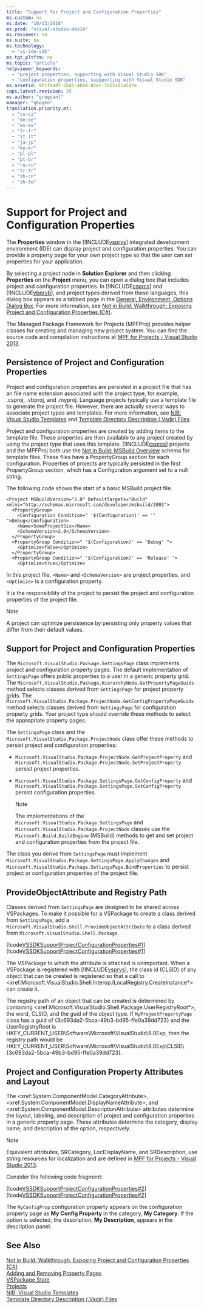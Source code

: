 ```yaml
---
title: "Support for Project and Configuration Properties"
ms.custom: na
ms.date: "10/13/2016"
ms.prod: "visual-studio-dev14"
ms.reviewer: na
ms.suite: na
ms.technology: 
  - "vs-ide-sdk"
ms.tgt_pltfrm: na
ms.topic: "article"
helpviewer_keywords: 
  - "project properties, supporting with Visual Studio SDK"
  - "configuration properties, suppporting with Visual Studio SDK"
ms.assetid: 9fcfaa0f-7b41-4b68-82ec-7a151dca5d7e
caps.latest.revision: 25
ms.author: "gregvanl"
manager: "ghogen"
translation.priority.mt: 
  - "cs-cz"
  - "de-de"
  - "es-es"
  - "fr-fr"
  - "it-it"
  - "ja-jp"
  - "ko-kr"
  - "pl-pl"
  - "pt-br"
  - "ru-ru"
  - "tr-tr"
  - "zh-cn"
  - "zh-tw"
---
```

# Support for Project and Configuration Properties
The **Properties** window in the [!INCLUDE[vsprvs](../codequality/includes/vsprvs_md.md)] integrated development environment (IDE) can display project and configuration properties. You can provide a property page for your own project type so that the user can set properties for your application.  
  
 By selecting a project node in **Solution Explorer** and then clicking **Properties** on the **Project** menu, you can open a dialog box that includes project and configuration properties. In [!INCLUDE[csprcs](../datatools/includes/csprcs_md.md)] and [!INCLUDE[vbprvb](../codequality/includes/vbprvb_md.md)], and project types derived from these languages, this dialog box appears as a tabbed page in the [General, Environment, Options Dialog Box](../reference/general--environment--options-dialog-box.md). For more information, see [Not in Build: Walkthrough: Exposing Project and Configuration Properties (C#)](http://msdn.microsoft.com/d850d63b-25e2-4505-9f3d-eb038d7c1d0e).  
  
 The Managed Package Framework for Projects (MPFProj) provides helper classes for creating and managing new project system. You can find the source code and compilation instructions at [MPF for Projects - Visual Studio 2013](http://mpfproj12.codeplex.com/).  
  
## Persistence of Project and Configuration Properties  
 Project and configuration properties are persisted in a project file that has an file name extension associated with the project type, for example, .csproj, .vbproj, and .myproj. Language projects typically use a template file to generate the project file. However, there are actually several ways to associate project types and templates. For more information, see [NIB: Visual Studio Templates](http://msdn.microsoft.com/141fccaa-d68f-4155-822b-27f35dd94041) and [Template Directory Description (.Vsdir) Files](../extensibility/template-directory-description--.vsdir--files.md).  
  
 Project and configuration properties are created by adding items to the template file. These properties are then available to any project created by using the project type that uses this template. [!INCLUDE[csprcs](../datatools/includes/csprcs_md.md)] projects and the MPFProj both use the [Not in Build: MSBuild Overview](http://msdn.microsoft.com/b588fd73-a45b-4706-908f-cc131bccfbde) schema for template files. These files have a PropertyGroup section for each configuration. Properties of projects are typically persisted in the first PropertyGroup section, which has a Configuration argument set to a null string.  
  
 The following code shows the start of a basic MSBuild project file.  
  
```  
<Project MSBuildVersion="2.0" DefaultTargets="Build" xmlns="http://schemas.microsoft.com/developer/msbuild/2003">  
  <PropertyGroup>  
    <Configuration Condition=" '$(Configuration)' == '' ">Debug</Configuration>  
    <Name>SomeProjectSix</Name>  
    <SchemaVersion>2.0</SchemaVersion>  
  </PropertyGroup>  
  <PropertyGroup Condition=" '$(Configuration)' == 'Debug' ">  
    <Optimize>false</Optimize>  
  </PropertyGroup>  
  <PropertyGroup Condition=" '$(Configuration)' == 'Release' ">  
    <Optimize>true</Optimize>  
```  
  
 In this project file, `<Name>` and `<SchemaVersion>` are project properties, and `<Optimize>` is a configuration property.  
  
 It is the responsibility of the project to persist the project and configuration properties of the project file.  
  
> [!NOTE]
>  A project can optimize persistence by persisting only property values that differ from their default values.  
  
## Support for Project and Configuration Properties  
 The `Microsoft.VisualStudio.Package.SettingsPage` class implements project and configuration property pages. The default implementation of `SettingsPage` offers public properties to a user in a generic property grid. The `Microsoft.VisualStudio.Package.HierarchyNode.GetPropertyPageGuids` method selects classes derived from `SettingsPage` for project property grids. The `Microsoft.VisualStudio.Package.ProjectNode.GetConfigPropertyPageGuids` method selects classes derived from `SettingsPage` for configuration property grids. Your project type should override these methods to select the appropriate property pages.  
  
 The `SettingsPage` class and the `Microsoft.VisualStudio.Package.ProjectNode` class offer these methods to persist project and configuration properties:  
  
-   `Microsoft.VisualStudio.Package.ProjectNode.GetProjectProperty` and `Microsoft.VisualStudio.Package.ProjectNode.SetProjectProperty` persist project properties.  
  
-   `Microsoft.VisualStudio.Package.SettingsPage.GetConfigProperty` and `Microsoft.VisualStudio.Package.SettingsPage.SetConfigProperty` persist configuration properties.  
  
    > [!NOTE]
    >  The implementations of the `Microsoft.VisualStudio.Package.SettingsPage` and `Microsoft.VisualStudio.Package.ProjectNode` classes use the `Microsoft.Build.BuildEngine` (MSBuild) methods to get and set project and configuration properties from the project file.  
  
 The class you derive from `SettingsPage` must implement `Microsoft.VisualStudio.Package.SettingsPage.ApplyChanges` and `Microsoft.VisualStudio.Package.SettingsPage.BindProperties` to persist project or configuration properties of the project file.  
  
## ProvideObjectAttribute and Registry Path  
 Classes derived from `SettingsPage` are designed to be shared across VSPackages. To make it possible for a VSPackage to create a class derived from `SettingsPage`, add a `Microsoft.VisualStudio.Shell.ProvideObjectAttribute` to a class derived from `Microsoft.VisualStudio.Shell.Package`.  
  
 [!code[VSSDKSupportProjectConfigurationProperties#1](../extensibility/codesnippet/CSharp/support-for-project-and-configuration-properties_1.cs)]
[!code[VSSDKSupportProjectConfigurationProperties#1](../extensibility/codesnippet/VisualBasic/support-for-project-and-configuration-properties_1.vb)]  
  
 The VSPackage to which the attribute is attached is unimportant. When a VSPackage is registered with [!INCLUDE[vsprvs](../codequality/includes/vsprvs_md.md)], the class id (CLSID) of any object that can be created is registered so that a call to \<xref:Microsoft.VisualStudio.Shell.Interop.ILocalRegistry.CreateInstance*> can create it.  
  
 The registry path of an object that can be created is determined by combining \<xref:Microsoft.VisualStudio.Shell.Package.UserRegistryRoot*>, the word, CLSID, and the guid of the object type. If `MyProjectPropertyPage` class has a guid of {3c693da2-5bca-49b3-bd95-ffe0a39dd723} and the UserRegistryRoot is HKEY_CURRENT_USER\Software\Microsoft\VisualStudio\8.0Exp, then the registry path would be HKEY_CURRENT_USER\Software\Microsoft\VisualStudio\8.0Exp\CLSID\\{3c693da2-5bca-49b3-bd95-ffe0a39dd723}.  
  
## Project and Configuration Property Attributes and Layout  
 The \<xref:System.ComponentModel.CategoryAttribute>, \<xref:System.ComponentModel.DisplayNameAttribute>, and \<xref:System.ComponentModel.DescriptionAttribute> attributes determine the layout, labeling, and description of project and configuration properties in a generic property page. These attributes determine the category, display name, and description of the option, respectively.  
  
> [!NOTE]
>  Equivalent attributes, SRCategory, LocDisplayName, and SRDescription, use string resources for localization and are defined in [MPF for Projects - Visual Studio 2013](http://mpfproj12.codeplex.com/).  
  
 Consider the following code fragment:  
  
 [!code[VSSDKSupportProjectConfigurationProperties#2](../extensibility/codesnippet/VisualBasic/support-for-project-and-configuration-properties_2.vb)]
[!code[VSSDKSupportProjectConfigurationProperties#2](../extensibility/codesnippet/CSharp/support-for-project-and-configuration-properties_2.cs)]  
  
 The `MyConfigProp` configuration property appears on the configuration property page as **My Config Property** in the category, **My Category**. If the option is selected, the description, **My Description**, appears in the description panel.  
  
## See Also  
 [Not in Build: Walkthrough: Exposing Project and Configuration Properties (C#)](http://msdn.microsoft.com/d850d63b-25e2-4505-9f3d-eb038d7c1d0e)   
 [Adding and Removing Property Pages](../extensibility/adding-and-removing-property-pages.md)   
 [VSPackage State](../misc/vspackage-state.md)   
 [Projects](../extensibility/projects.md)   
 [NIB: Visual Studio Templates](http://msdn.microsoft.com/141fccaa-d68f-4155-822b-27f35dd94041)   
 [Template Directory Description (.Vsdir) Files](../extensibility/template-directory-description--.vsdir--files.md)